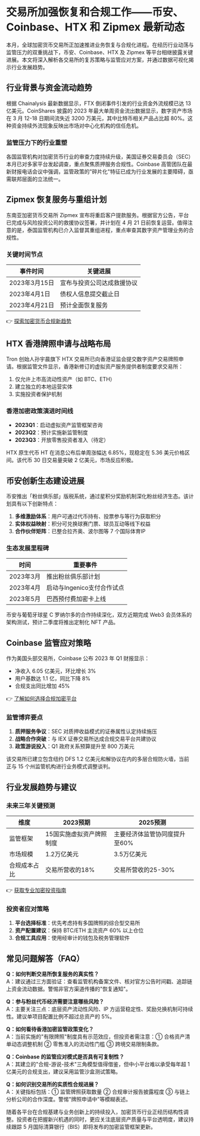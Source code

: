 # 交易所加强恢复和合规工作——币安、Coinbase、HTX 和 Zipmex 最新动态

本月，全球加密货币交易所正加速推进业务恢复与合规化进程。在经历行业动荡与监管压力的双重挑战下，币安、Coinbase、HTX 及 Zipmex 等平台相继披露关键进展。本文将深入解析各交易所的复苏策略与监管应对方案，并通过数据可视化揭示行业发展趋势。

## 行业背景与资金流动趋势

根据 Chainalysis 最新数据显示，FTX 倒闭事件引发的行业资金外流规模已达 13 亿美元。CoinShares 披露的 2023 年最大单周资金流出数据显示，数字资产市场在 3 月 12-18 日期间流失近 3200 万美元，其中比特币相关产品占比超 80%。这种资金持续外流现象反映出市场对中心化机构的信任危机。

### 监管压力下的行业重塑
各国监管机构对加密货币行业的审查力度持续升级，美国证券交易委员会（SEC）本月已对多家平台发起调查，重点聚焦质押服务合规性。Coinbase 高管团队在最新财报电话会议中强调，监管政策的"碎片化"特征已成为行业发展的主要障碍，亟需联邦层面的立法统一。

## Zipmex 恢复服务与重组计划

东南亚加密货币交易所 Zipmex 宣布将重启客户提款服务。根据官方公告，平台已完成与风险投资公司的救援协议签署，并计划在 4 月 21 日前恢复运营。值得注意的是，泰国监管机构已介入监督其重组进程，重点审查其数字资产管理业务的合规性。

### 关键时间节点
| 事件时间 | 关键进展 |
|----------|----------|
| 2023年3月15日 | 宣布与投资公司达成救援协议 |
| 2023年4月1日 | 债权人信息提交截止日 |
| 2023年4月21日 | 预计全面恢复服务 |

👉 [探索加密货币合规新趋势](https://bit.ly/okx_welcome)

## HTX 香港牌照申请与战略布局

Tron 创始人孙宇晨旗下 HTX 交易所已向香港证监会提交数字资产交易牌照申请。根据监管文件显示，香港新修订的虚拟资产服务提供者制度要求交易所：
1. 仅允许上市高流动性资产（如 BTC、ETH）
2. 建立独立的本地运营实体
3. 实施投资者保护机制

### 香港加密政策演进时间线
- **2023Q1**：启动虚拟资产监管框架咨询
- **2023Q2**：预计实施新监管制度
- **2023Q3**：开放零售投资者准入（待定）

HTX 原生代币 HT 在消息公布后单周涨幅达 6.85%，现稳定在 5.36 美元价格区间。该代币 30 日交易量突破 2 亿美元，市场反应积极。

## 币安创新生态建设进展

币安推出「粉丝俱乐部」版税系统，通过星积分奖励机制深化粉丝经济生态。该计划具有以下创新特点：

1. **多维激励体系**：用户可通过代币持有、投票参与等行为获取积分
2. **实体权益映射**：积分可兑换球赛门票、球员互动等线下权益
3. **合作伙伴矩阵**：已整合拉齐奥、波尔图等 7 个国际体育IP

### 生态发展里程碑
| 时间 | 重要事件 |
|------|----------|
| 2023年3月 | 推出粉丝俱乐部计划 |
| 2023年4月 | 启动与Ingenico支付合作试点 |
| 2023年5月 | 巴西预付费加密卡上线 |

币安与葡萄牙球星 C 罗纳尔多的合作持续深化，双方近期完成 Web3 会员体系的架构测试，预计二季度将推出定制化 NFT 产品。

## Coinbase 监管应对策略

作为美国头部交易所，Coinbase 公布 2023 年 Q1 财报显示：
- 净收入 6.05 亿美元，环比增长 3%
- 用户基数达 1.1 亿，同比下降 8%
- 合规支出同比增加 45%

👉 [了解如何选择合规加密平台](https://bit.ly/okx_welcome)

### 监管博弈要点
1. **质押服务争议**：SEC 对质押收益模式的证券属性认定持续施压
2. **战略合作突破**：与 IEX 证券交易所达成合规交易平台共建协议
3. **政策游说投入**：Q1 政府关系预算提升至 800 万美元

该交易所已建立包含纽约 DFS 1.2 亿美元和解协议在内的多层合规防火墙，当前正与 15 个州监管机构进行业务模式调整谈判。

## 行业发展趋势与建议

### 未来三年关键预测
| 维度 | 2023预期 | 2025预测 |
|------|----------|----------|
| 监管框架 | 15国实施虚拟资产牌照制度 | 主要经济体监管协同度提升至60% |
| 市场规模 | 1.2万亿美元 | 3.5万亿美元 |
| 合规成本占比 | 交易所营收的18% | 交易所营收的25-30% |

👉 [获取专业加密投资指南](https://bit.ly/okx_welcome)

### 投资者应对策略
1. **平台选择标准**：优先考虑持有多国牌照的综合型交易所
2. **资产配置建议**：保持 BTC/ETH 主流资产 60% 以上仓位
3. **合规工具应用**：使用经审计的钱包及税务管理软件

## 常见问题解答（FAQ）

**Q：如何判断交易所恢复服务的真实性？**  
A：建议通过三方面验证：查看监管机构备案文件、核对官方公告时间戳、追踪链上资金流动数据。警惕非官方渠道传播的"恢复通知"。

**Q：参与粉丝代币经济需要注意哪些风险？**  
A：主要关注三点：底层资产流动性风险、IP 方运营稳定性、奖励兑换机制可持续性。建议单项目配置比例不超过总资产的 5%。

**Q：如何看待香港加密监管政策变化？**  
A：当前实施的"有限牌照"制度具有示范效应，但投资者需注意：① 合格资产清单动态调整机制 ② 零售准入的流动性门槛 ③ 跨境交易限制条款。

**Q：Coinbase 的监管应对模式是否具有可复制性？**  
A：其建立的"合规-游说-技术"三角模型值得借鉴，但中小平台难以承受每年超 1 亿美元的合规支出，建议采用监管沙盒测试策略。

**Q：如何识别交易所的实质性合规进展？**  
A：关键指标包括：① 监管牌照获取数量 ② 合规审计报告披露程度 ③ 与链上分析公司的合作深度。警惕"牌照申请中"等模糊表述。

随着各平台在合规基建与业务创新上的持续投入，加密货币行业正经历结构性调整。投资者在把握新兴机遇的同时，更应关注底层资产质量与平台透明度，建议持续跟踪 5 月国际清算银行（BIS）即将发布的加密监管框架更新。